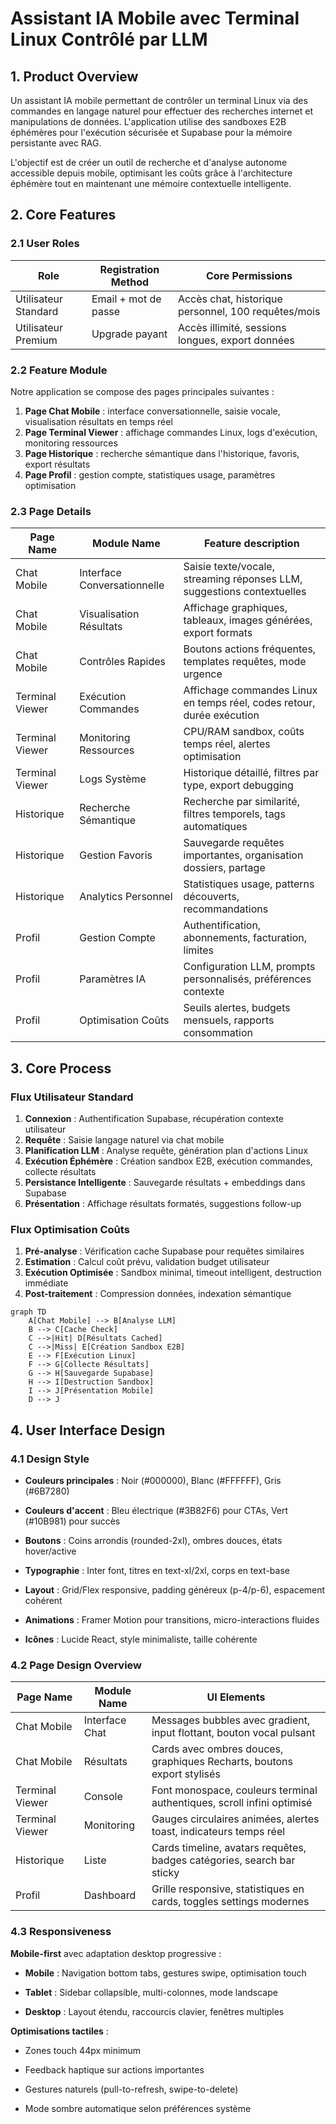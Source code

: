 # Assistant IA Mobile avec Terminal Linux Contrôlé par LLM

## 1. Product Overview

Un assistant IA mobile permettant de contrôler un terminal Linux via des commandes en langage naturel pour effectuer des recherches internet et manipulations de données. L'application utilise des sandboxes E2B éphémères pour l'exécution sécurisée et Supabase pour la mémoire persistante avec RAG.

L'objectif est de créer un outil de recherche et d'analyse autonome accessible depuis mobile, optimisant les coûts grâce à l'architecture éphémère tout en maintenant une mémoire contextuelle intelligente.

## 2. Core Features

### 2.1 User Roles

| Role                 | Registration Method  | Core Permissions                                    |
| -------------------- | -------------------- | --------------------------------------------------- |
| Utilisateur Standard | Email + mot de passe | Accès chat, historique personnel, 100 requêtes/mois |
| Utilisateur Premium  | Upgrade payant       | Accès illimité, sessions longues, export données    |

### 2.2 Feature Module

Notre application se compose des pages principales suivantes :

1. **Page Chat Mobile** : interface conversationnelle, saisie vocale, visualisation résultats en temps réel
2. **Page Terminal Viewer** : affichage commandes Linux, logs d'exécution, monitoring ressources
3. **Page Historique** : recherche sémantique dans l'historique, favoris, export résultats
4. **Page Profil** : gestion compte, statistiques usage, paramètres optimisation

### 2.3 Page Details

| Page Name       | Module Name                 | Feature description                                                    |
| --------------- | --------------------------- | ---------------------------------------------------------------------- |
| Chat Mobile     | Interface Conversationnelle | Saisie texte/vocale, streaming réponses LLM, suggestions contextuelles |
| Chat Mobile     | Visualisation Résultats     | Affichage graphiques, tableaux, images générées, export formats        |
| Chat Mobile     | Contrôles Rapides           | Boutons actions fréquentes, templates requêtes, mode urgence           |
| Terminal Viewer | Exécution Commandes         | Affichage commandes Linux en temps réel, codes retour, durée exécution |
| Terminal Viewer | Monitoring Ressources       | CPU/RAM sandbox, coûts temps réel, alertes optimisation                |
| Terminal Viewer | Logs Système                | Historique détaillé, filtres par type, export debugging                |
| Historique      | Recherche Sémantique        | Recherche par similarité, filtres temporels, tags automatiques         |
| Historique      | Gestion Favoris             | Sauvegarde requêtes importantes, organisation dossiers, partage        |
| Historique      | Analytics Personnel         | Statistiques usage, patterns découverts, recommandations               |
| Profil          | Gestion Compte              | Authentification, abonnements, facturation, limites                    |
| Profil          | Paramètres IA               | Configuration LLM, prompts personnalisés, préférences contexte         |
| Profil          | Optimisation Coûts          | Seuils alertes, budgets mensuels, rapports consommation                |

## 3. Core Process

### Flux Utilisateur Standard

1. **Connexion** : Authentification Supabase, récupération contexte utilisateur
2. **Requête** : Saisie langage naturel via chat mobile
3. **Planification LLM** : Analyse requête, génération plan d'actions Linux
4. **Exécution Éphémère** : Création sandbox E2B, exécution commandes, collecte résultats
5. **Persistance Intelligente** : Sauvegarde résultats + embeddings dans Supabase
6. **Présentation** : Affichage résultats formatés, suggestions follow-up

### Flux Optimisation Coûts

1. **Pré-analyse** : Vérification cache Supabase pour requêtes similaires
2. **Estimation** : Calcul coût prévu, validation budget utilisateur
3. **Exécution Optimisée** : Sandbox minimal, timeout intelligent, destruction immédiate
4. **Post-traitement** : Compression données, indexation sémantique

```mermaid
graph TD
    A[Chat Mobile] --> B[Analyse LLM]
    B --> C[Cache Check]
    C -->|Hit| D[Résultats Cached]
    C -->|Miss| E[Création Sandbox E2B]
    E --> F[Exécution Linux]
    F --> G[Collecte Résultats]
    G --> H[Sauvegarde Supabase]
    H --> I[Destruction Sandbox]
    I --> J[Présentation Mobile]
    D --> J
```

## 4. User Interface Design

### 4.1 Design Style

* **Couleurs principales** : Noir (#000000), Blanc (#FFFFFF), Gris (#6B7280)

* **Couleurs d'accent** : Bleu électrique (#3B82F6) pour CTAs, Vert (#10B981) pour succès

* **Boutons** : Coins arrondis (rounded-2xl), ombres douces, états hover/active

* **Typographie** : Inter font, titres en text-xl/2xl, corps en text-base

* **Layout** : Grid/Flex responsive, padding généreux (p-4/p-6), espacement cohérent

* **Animations** : Framer Motion pour transitions, micro-interactions fluides

* **Icônes** : Lucide React, style minimaliste, taille cohérente

### 4.2 Page Design Overview

| Page Name       | Module Name    | UI Elements                                                            |
| --------------- | -------------- | ---------------------------------------------------------------------- |
| Chat Mobile     | Interface Chat | Messages bubbles avec gradient, input flottant, bouton vocal pulsant   |
| Chat Mobile     | Résultats      | Cards avec ombres douces, graphiques Recharts, boutons export stylisés |
| Terminal Viewer | Console        | Font monospace, couleurs terminal authentiques, scroll infini optimisé |
| Terminal Viewer | Monitoring     | Gauges circulaires animées, alertes toast, indicateurs temps réel      |
| Historique      | Liste          | Cards timeline, avatars requêtes, badges catégories, search bar sticky |
| Profil          | Dashboard      | Grille responsive, statistiques en cards, toggles settings modernes    |

### 4.3 Responsiveness

**Mobile-first** avec adaptation desktop progressive :

* **Mobile** : Navigation bottom tabs, gestures swipe, optimisation touch

* **Tablet** : Sidebar collapsible, multi-colonnes, mode landscape

* **Desktop** : Layout étendu, raccourcis clavier, fenêtres multiples

**Optimisations tactiles** :

* Zones touch 44px minimum

* Feedback haptique sur actions importantes

* Gestures naturels (pull-to-refresh, swipe-to-delete)

* Mode sombre automatique selon préférences système

